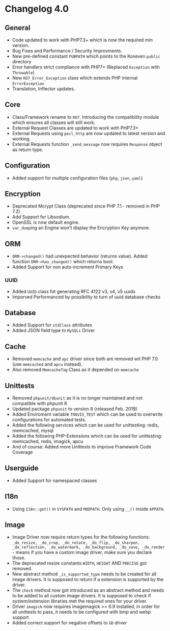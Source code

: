 # Changelog 4.0
## General
 * Code updated to work with PHP7.3+ which is now the required min version.
 * Bug Fixes and Performance / Security Improvments.
 * New pre-defined constant `PUBPATH` which points to the Koseven `public` directory
 * Error handlers strict compliance with PHP7+ (Replaced `Exception` with `Throwable`)
 * New `KO7_Error_Exception` class which extends PHP internal `ErrorException`
 * Translation, Inflector updates.
## Core
 * Class/Framework rename to `KO7`. Introducing the compatibility module which ensures all classes will still work.
 * External Request Classes are updated to work with PHP7.3+
 * External Requests using `pecl_http` are now updated to latest version and working.
 * External Requests function `_send_message` now requires `Response` object as return type.
## Configuration
 * Added support for multiple configuration files (`php`, `json`, `yaml`)
## Encryption
 * Deprecated Mcrypt Class (deprecated since PHP 7.1 - removed in PHP 7.2).
 * Add Support for Libsodium.
 * OpenSSL is now default engine.
 * `var_dump`ing an Engine won't display the Encryption Key anymore.
## ORM
 * `ORM->changed()` had unexpected behavior (returns value). Added function `ORM->has_changed()` which returns bool.
 * Added Support for non auto-increment Primary Keys
### UUID
 * Added `UUID` class fot generating RFC 4122 v3, v4, v5 uuids
 * Imporved Performanced by possibility to turn of uuid database checks
## Database
 * Added Support for `stdClass` attributes
 * Added JSON field type to `MySQLi` Driver
## Cache
 * Removed `memcache` and `apc` driver since both are removed wit PHP 7.0 (use `memcached` and `apcu` instead).
 * Also removed `MemcacheTag` Class as it depended on `memcache`
## Unittests
 * Removed `phpunit/dbunit` as it is no longer maintained and not compatible with phpunit 8
 * Updated package `phpunit` to version 8 (released Feb. 2019)
 * Added Enviroment variable `TRAVIS_TEST` which can be used to overwrite configurations for automated tests.
 * Added the following services which can be used for unittesting: redis, memcached, mysql
 * Added the following PHP-Extensions which can be used for unittesting: memcached, redis, imagick, apcu
 * And of course: Added more Unittests to improve Framework Code Coverage
## Userguide
 * Added Support for namespaced classes
## I18n
 * Using `I18n::get()` in `SYSPATH` and `MODPATH`. Only using `__()` inside `APPATH`.
## Image
 * Image Driver now require return types for the following functions: `_do_resize, _do_crop, _do_rotate, _do_flip, _do_sharpen, _do_reflection, _do_watermark, _do_background, _do_save, _do_render` -
 means if you have a custom image driver, make sure you declare those.
 * The deprecated resize constants `WIDTH`, `HEIGHT` AND `PRECISE` got removed.
 * New abstract method `_is_supported_type` needs to be created for all image drivers. It is supposed to return if a extension is supported by the driver.
 * The `check` method now got introduced as an abstract method and needs to be added to all custom image drivers. It is supposed to check if system/extension libraries met the required ones for your driver.
 * Driver `imagick` now requires imagemagick >= 6.9 installed, in order for all unittests to pass, it needs to be configured with bmp and webp support
 * Added correct support for negative offsets to `GD` driver